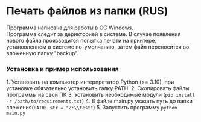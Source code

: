 # Печать файлов из папки (RUS)

Программа написана для работы в OC Windows.</br>
Программа следит за дерикторией в системе. В случае появления нового
файла производится попытка печати на принтере, установленном в 
системе по-умолчанию, затем файл переносится во вложенную папку 
"backup".</br>

<H3>Установка и пример использования</H3>
1. Установить на компьютер интерпретатор Python (>= 3.10), при установке
обязательно установить галку PATH.
2. Скопировать файлы программы на свой ПК
3. Установить необходимые модули (<code>pip install -r /path/to/requirements.txt</code>)
4. В файле main.py указать путь до папки слежения(<code>PATH: str = "Z:\\test"</code>)
5. Запустить программу <code>python main.py</code>

